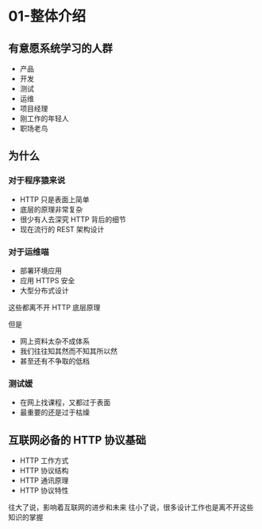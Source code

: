 # 01-整体介绍
## 有意愿系统学习的人群
* 产品
* 开发
* 测试
* 运维
* 项目经理
* 刚工作的年轻人
* 职场老鸟

## 为什么
### 对于程序猿来说
* HTTP 只是表面上简单
* 底层的原理非常复杂
* 很少有人去深究 HTTP 背后的细节
* 现在流行的 REST 架构设计

### 对于运维喵
* 部署环境应用
* 应用 HTTPS 安全
* 大型分布式设计

这些都离不开 HTTP 底层原理

但是 
* 网上资料太杂不成体系
* 我们往往知其然而不知其所以然
* 甚至还有不争取的低档

### 测试媛
* 在网上找课程，又都过于表面
* 最重要的还是过于枯燥

## 互联网必备的 HTTP 协议基础
* HTTP 工作方式
* HTTP 协议结构
* HTTP 通讯原理
* HTTP 协议特性

往大了说，影响着互联网的进步和未来
往小了说，很多设计工作也是离不开这些知识的掌握

